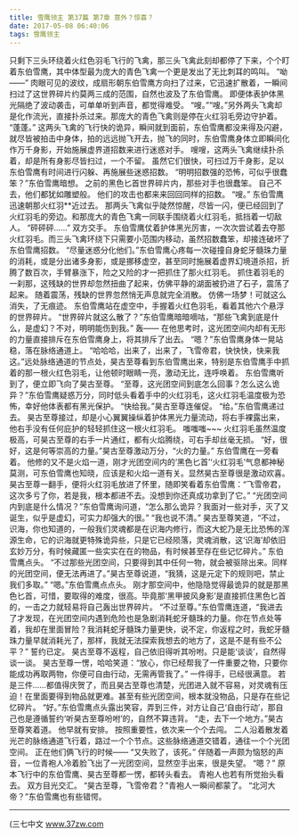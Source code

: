 ```yaml
---
title: 雪鹰领主 第37篇 第7章 意外？惊喜？
date: 2017-05-08 06:40:06
tags: 雪鹰领主
---
```


只剩下三头环绕着火红色羽毛飞行的飞禽，那三头飞禽此刻却都停了下来，个个盯着东伯雪鹰，其中体型最为庞大的青色飞禽一个更是发出了无比刺耳的鸣叫。
“呦——”
肉眼可见的波纹，成扇形朝东伯雪鹰方向扫了过来，它迅速扩散着，一瞬间扫过了这世界碎片约莫两三成的范围，自然也波及了东伯雪鹰。
即便体表护体黑光隔绝了波动袭击，可单单听到声音，都觉得难受。
“嗖。”“嗖。”另外两头飞禽却是化作流光，直接扑杀过来。那庞大的青色飞禽则是停在火红羽毛旁边守护着。
“蓬蓬。”
这两头飞禽的飞行快的诡异，瞬间就到面前，东伯雪鹰都没来得及闪避，就尽皆被拍击中身体，拍的远远抛飞开去，抛飞的同时，东伯雪鹰身体立即瞬间化作万千身影，开始施展虚界道招数来进行迷惑对手。
嗖嗖，这两头飞禽继续扑杀着，却是所有身影尽皆扫过，一个不留。
虽然它们很快，可扫过万千身影，足以东伯雪鹰有时间进行闪躲、再施展些迷惑招数。
“明明招数强的恐怖，可似乎很蠢笨？”东伯雪鹰暗想。
之前的黑色匕首世界碎片内，那些对手也很蠢笨。
自己不去，他们都犹如雕塑般。
他们的攻击也都来来回回同样的招数。
“嗖。”
东伯雪鹰迅速朝那火红羽**近过去。
那两头飞禽似乎陡然惊醒，尽皆一闪，便已经回到了火红羽毛的旁边。和那庞大的青色飞禽一同联手围绕着火红羽毛，抵挡着一切敌人。
“砰砰砰……”
双方交手。
东伯雪鹰仗着护体黑光厉害，一次次尝试着去夺那火红羽毛。而三头飞禽环绕下只需要小范围内移动，虽然招数蠢笨，却接连破坏了东伯雪鹰招数。
“尽量迷惑分化他们。”东伯雪鹰心疼每一次碰撞自身蛇牙髓珠力量的消耗，或是分出诸多身影，或是挪移虚空，甚至同时施展着虚界幻境道杀招，折腾了数百次，手臂暴涨下，险之又险的才一把抓住了那火红羽毛。
抓住着羽毛的一刹那，这残缺的世界却忽然扭曲了起来，仿佛平静的湖面被扔进了石子，震荡了起来。
随着震荡，残缺的世界忽然悄无声息就完全消散。
仿佛一场梦！可就这么消失，了无痕迹。
东伯雪鹰站在虚空中，手握着火红色羽毛，看着其他六个悬浮的世界碎片。
“世界碎片就这么散了？”东伯雪鹰暗暗嘀咕，“那些飞禽到底是什么，是虚幻？不对，明明能伤到我。”
轰——
在他思考时，这光团空间内却有无形的力量直接排斥在东伯雪鹰身上，将其排斥了出去。
“嗯？”东伯雪鹰身体一晃站稳，落在脉络通道上。
“哈哈哈，出来了，出来了，飞雪帝君，快快快，快来我这。”远处脉络通道的节点处，昊古至尊看到东伯雪鹰出来，特别是东伯雪鹰手中抓着的那一根火红色羽毛，让他顿时眼睛一亮，激动无比，连呼唤着。
东伯雪鹰听到了，便立即飞向了昊古至尊。
“至尊，这光团空间到底怎么回事？怎么这么诡异？”东伯雪鹰疑惑万分，同时低头看着手中的火红羽毛，这火红羽毛温度极为恐怖，幸好他体表都有黑光保护。
“快给我。”昊古至尊连催促。
“给。”东伯雪鹰递过去。
昊古至尊接过，却是小心翼翼操纵着护体黑光力量流动，将右手裸露出来，他右手没有任何庇护的轻轻抓住这一根火红羽毛。
嗤嗤嗤~~~
火红羽毛虽然温度极高，可昊古至尊的右手一片通红，都有火焰腾绕，可右手却丝毫无损。
“好，很好，这是何等崇高的力量。”昊古至尊激动万分，“火的力量。”
东伯雪鹰在一旁看着。
他修的又不是火焰一道，刚才光团空间内的‘黑色匕首’‘火红羽毛’气息都神秘莫测，可东伯雪鹰也知晓，应该是和火焰一道有关。显然昊古至尊很是激动欢喜。
昊古至尊一翻手，便将火红羽毛放进了怀里，随即笑看着东伯雪鹰：“飞雪帝君，这次多亏了你，若是我，根本都进不去。没想到你还真成功拿到了它。”
“光团空间内到底是什么情况？”东伯雪鹰询问道，“怎么那么诡异？我面对一些对手，灭了又诞生，似乎是虚幻，可实力却强大的很。”
“我也说不清。”
昊古至尊笑道，“不过，识海，你也知道的，一般我们灵魂都是在识海内修行，而这大蛇乃是无比恐怖的浑源生命，它的识海就更特殊诡异些，只是它已经陨落，灵魂消散，这‘识海’却依旧玄妙万分，有时候藏匿一些实实在在的物品，有时候甚至存在些记忆碎片。”
东伯雪鹰点头。
“不过那些光团空间，只要得到其中任何一物，就会被驱除出来。同样的光团空间，便无法再进了。”昊古至尊说道，“我猜，这是元定下的规则吧，禁止我们多取。”
“嗯。”东伯雪鹰点点头。
刚才那空间中，他隐隐觉得最诡异的就是那黑色匕首，可惜，要取得的难度，很高。毕竟那‘黑甲披风身影’是直接抓住黑色匕首的，一击之力就轻易将自己轰出世界碎片。
“不过至尊。”东伯雪鹰连道，“我进去了才发现，在光团空间内遇到危险也是急剧消耗蛇牙髓珠的力量。你在节点处等着，我却在里面冒险？我消耗蛇牙髓珠力量更快，说不定，你返程之时，我蛇牙髓珠力量早就消耗光了，那样，我就无法探索我想去的地方了，这是不是有些不公平？”
誓约已定。
昊古至尊不返程，自己依旧得听其吩咐。只是能‘谈谈’，自然得谈一谈。
昊古至尊一愣，哈哈笑道：“放心，你已经帮我了一件重要之物，只要你能成功再取两物，你便可自由行动，无需再管我了。”
一件得手，已经很满意。
若是三件……都值得庆贺了，而且昊古至尊也清楚，光团进入就不容易，对灵魂有压迫！在里面要得到物品就更难。甚至有些光团空间，根本就没物品，只是存在些记忆碎片。
“好。”东伯雪鹰点头露出笑容，弄到三件，对方让自己‘自由行动’，那自己也是遵循誓约‘听昊古至尊吩咐’的，自然不算违背。
“走，去下一个地方。”昊古至尊笑着道。
他早就有安排。
按照重要性，依次来一个个去闯。
二人沿着散发着光芒的脉络通道飞行着，路过一个个节点。这些脉络通道交错着，通往一个个光团空间。
正在他们俩飞行的时候——
“又失败了，该死。”
伴随着一声颇为恼怒的声音，一位青袍人冷着脸飞出了一光团空间，显然空手出来，很是失望。
“嗯？”
原本飞行中的东伯雪鹰、昊古至尊都一愣，都转头看去。
青袍人也若有所觉抬头看去。
双方目光交汇。
“昊古至尊，飞雪帝君？”青袍人一瞬间都蒙了。
“北河大帝？”东伯雪鹰也有些错愕。
******
(三七中文 www.37zw.com